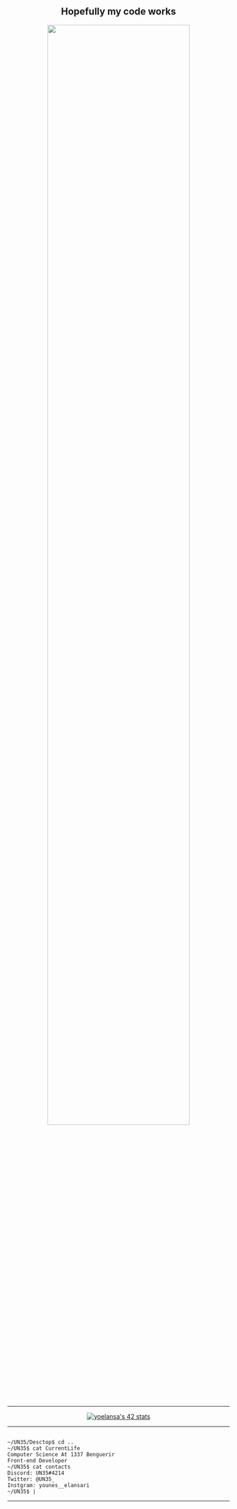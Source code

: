 <div align="center">
          <h2>Hopefully my code works</h2>
          <img width="80%" src="https://media.giphy.com/media/RbDKaczqWovIugyJmW/giphy.gif">
</div>

---


<div align="center">

[![yoelansa's 42 stats](https://badge.mediaplus.ma/greenbinary/yoelansa?UM6P=off)](https://github.com/oakoudad/badge42)

</div>

---

```

~/UN35/Desctop$ cd ..
~/UN35$ cat CurrentLife
Computer Science At 1337 Benguerir
Front-end Developer
~/UN35$ cat contacts
Discord: UN35#4214
Twitter: @UN35_
Instgram: younes__elansari
~/UN35$ |

```
---
